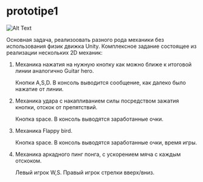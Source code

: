 # prototipe1

![Alt Text](https://media.giphy.com/media/FGmnSxS1wlzL6NjU2z/giphy.gif)<br />

Основная задача, реализоовать разного рода механики без использования физик движка Unity.
Комплексное задание состоящее из реализации нескольких 2D механик:

1. Механика нажатия на нужную кнопку как можно ближе к итоговой линии аналогично Guitar hero.
   
   Кнопки A,S,D.
   В консоль выводится сообщение, как далеко было нажатие от линии.
   
2. Механика удара с накапливанием силы посредством зажатия кнопки, отскок от препятствий.
   
   Кнопка space.
   В консоль выводятся заработанные очки.
   
3. Механика Flappy bird.

   Кнопка space.
   В консоль выводятся заработанные очки, время игры.
   
4. Механика аркадного пинг понга, с ускорением мяча с каждым отскоком.

   Левый игрок W,S. Правый игрок стрелки вверх/вниз.
